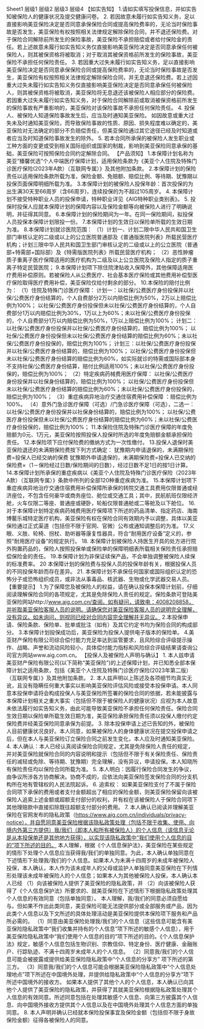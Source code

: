 Sheet1
	层级1	层级2	层级3	层级4
	【如实告知】
		1.请如实填写投保信息，并如实告知被保险人的健康状况及提交健康问卷。
		2. 若因故意未履行如实告知义务，足以直接影响美亚保险决定是否同意承保保险合同或提高保险费率的，无论当时保险事故是否发生，美亚保险有权按照相关法律规定解除保险合同，并不退还保险费。对于保险合同解除前所发生的保险事故，美亚保险不承担赔偿或者给付保险金的责任。若上述故意未履行如实告知义务仅直接影响美亚保险决定是否同意承保任何被保险人，则其被保资格将被取消；对于取消其被保资格前所发生的保险事故，美亚保险不承担任何保险责任。
		3. 若因重大过失未履行如实告知义务，足以直接影响美亚保险决定是否同意承保保险合同或提高保险费率的，无论当时保险事故是否发生，美亚保险有权按照相关法律规定解除保险合同，并无息退还保险费。若上述因重大过失未履行如实告知义务仅直接影响美亚保险决定是否同意承保任何被保险人，则其被保资格将被取消，美亚保险将无息退还该被保险人相应部分的保险费。若因重大过失未履行如实告知义务，对于保险合同解除前或取消被保资格前所发生的保险事故有严重影响的，美亚保险对该保险事故不承担任何保险责任。
		4. 投保人、被保险人知道保险事故发生后，应当及时通知美亚保险。
			如因故意或重大过失未及时通知美亚保险，而导致保险事故的性质、原因、损失程度难以确定的，美亚保险对无法确定的部分不负赔偿责任，但美亚保险通过其它途径已经及时知道或者应当及时知道保险事故发生的除外。
		5. 若本合同所承保的被保险人发生职业或工种方面的变更或受到相关国际组织或国家的制裁，影响到美亚保险同意承保的基础，美亚保险可按照保险合同约定解除合同。
	【产品须知】
		1.本保障计划名称为美亚“臻馨优选”个人中端医疗保障计划，适用保险条款为《美亚个人住院及特殊门诊医疗保险(2023年A款）（互联网专属）》及其他附加条款。
		2.本保障计划的保险责任以适用保险条款所载为准，保险金额、免赔额、赔偿比例、等待期、犹豫期以投保页面保障明细所载为准。
		3.本保障计划的被保险人投保年龄：首次投保的为出生满30天至66周岁（含66周岁)，连续投保的为不超过105周岁。
		4. 本保障计划不接受特种职业人员的投保申请，特种职业详见《AIG特种职业类别表》。
		5. 投保时投保人应就本保障计划的保障内容以及保险金额等向被保险人进行了明确说明，并征得其同意。
		6.本保障计划的保险期间为一年。在同一保险期间，拟投保人员投保本保障计划限投一份。
		7.本保障计划的生效日以保险单所载的生效日期为准。
		8.本保障计划就诊医院范围：
			（1）计划一、计划二限中华人民共和国卫生部门审核认定的二级或以上的公立医院普通部及《普通版医院列表》所载民营医疗机构；计划三限中华人民共和国卫生部门审核认定的二级或以上的公立医院（普通部+特需部+国际部）及《特需版医院列表》所载民营医疗机构；
			（2）恶性肿瘤质子重离子医疗保障适用的医疗机构为二级及以上公立医院及保险人指定的质子重离子特定民营医院；
		9.本保障计划项下除住院津贴收入保障外，其他保障适用医疗费用补偿原则。若被保险人从公费医疗、社会基本医疗保险或其他费用补偿型医疗保险取得医疗费用补偿，美亚保险仅给付剩余的部分。
		10.本保险的赔付比例为：
			（1）住院及特殊门诊医疗保障：
				计划一：以社保/公费医疗身份投保并以社保/公费医疗身份结算的，个人自费部分2万以内赔偿比例为50%，2万以上赔偿比例为100%； 以社保/公费医疗身份投保但未以社保/公费医疗身份结算的，个人自费部分1万以内赔偿比例为30%，1万以上为60%；未以社保/公费医疗身份投保的，个人自费部分1万以内赔偿比例为50%，1万以上赔偿比例为100%；
				计划二：以社保/公费医疗身份投保并以社保/公费医疗身份结算的，赔偿比例为100%； 以社保/公费医疗身份投保但未以社保/公费医疗身份结算的赔偿比例为60%；未以社保/公费医疗身份投保的，赔偿比例为100%；
				计划三：以社保/公费医疗身份投保并以社保/公费医疗身份结算的，赔偿比例为100%； 以社保/公费医疗身份投保但未以社保/公费医疗身份结算的赔偿比例为60%，如实际就诊的特需或国际部本身不支持社保/公费医疗身份结算，赔付比例适用100%；未以社保/公费医疗身份投保的，赔偿比例为100%；
			（2）特定疾病药械费用医疗保障：
				以社保/公费医疗身份投保并以社保身份结算的，赔偿比例为100%； 以社保/公费医疗身份投保但未以社保/公费医疗身份结算的赔偿比例为60%；未以社保/公费医疗身份投保的，赔偿比例为100%；
			（3）重症疾病异地治疗交通住宿费用补偿保障 ：赔偿比例为100%。
			（4）意外门急诊医疗保障（可选）/门急诊医疗保障（可选），二选一：
				以社保/公费医疗身份投保并以社保身份结算的，赔偿比例为100%； 以社保/公费医疗身份投保但未以社保/公费医疗身份结算的赔偿比例为60%；未以社保/公费医疗身份投保的，赔偿比例为100%；
		11.本保险住院及特殊门诊医疗保障的年度免赔额为0元、1万元，美亚保险按照投保人投保时所选的年度免赔额金额承担保险责任。
		12.本保险项下应付保险费的缴纳方式为一次性缴付。
		13.投保人退保时美亚保险退还的未满期保险费按下列方式确定：
			犹豫期内申请退保的，未满期保险费=投保人已经交纳的保费
			犹豫期外申请退保的，未满期保险费=投保人已交纳的保险费×（1－保险经过日数/保险期间的日数），经过日数不足1日的按1日计算。
		14.本保障计划所承保的重症疾病以《美亚个人住院及特殊门诊医疗保险（2023年A款）（互联网专属）》条款中所列的全部120种重症疾病为准。
		15.本保障计划项下重症疾病异地治疗交通住宿费用补偿保障所承保的转院交通工具费用仅限普通或经济座位，不包含任何豪华或商务座位、舱位或交通工具；其中，民航航班仅限经济舱，火车仅限二等座、普通座或硬卧，轮船仅限普通舱或二等舱及以下舱位。
		16.对于本保障计划特定疾病药械费用医疗保障项下所述的药品清单、指定药店、海南博鳌乐城特定医疗机构，美亚保险有权在保险合同有效期内予以调整，具体以美亚保险通过正式渠道（包括但不限于官网、官微）公布或通知调整后的为准。
		17.义眼、义肢、轮椅、拐杖、助听器等康复性器具，符合“耐用医疗设备”定义的，参照“耐用医疗设备”的规定执行。
		18. 本保障计划被保险人持医生开具的处方进行院外购置药品的，保险人按照投保单或保险单的保障明细表所载相关保险责任承担赔偿保险金的责任。
		19.本保障计划为非保证续保产品，不会单独调整被保险人续保的标准费率。
		20 本保障计划的保险费与投保人员的投保年龄有关，根据投保人员的不同投保年龄而存在差异。
		21. 本保障计划不承保任何国家或国际组织认定的恐怖分子或恐怖组织成员，或非法从事毒品、核武器、生物或化学武器交易人员。
	【重要提示】
		1.为了保障您及被保险人的权益，请在确认投保本保障计划前，仔细阅读理解保险合同的各项规定，尤其是免除保险人责任的规定。保险条款可登陆美亚保险网站http://www.aig.com.cn/查阅。如有疑问，请致电：4008208858，并听取美亚保险客服人员的说明。请确保您对美亚保险客服人员的说明完全理解，没有异议。如未询问，则视同已经对合同内容完全理解并无异议。
		2.本投保申请、保险条款、保险单、批单或批注（如有）及其它约定书均为保险合同的构成部分。
		3.本保障计划投保成功后，美亚保险为投保人提供电子版本的保险单。
		4.美亚财产保险有限公司综合偿付能力充足率达到监管要求，且风险综合评级提示操作、战略、声誉和流动风险较小，具体偿付能力指标和风险综合评级结果请查询公司官方网站www.aig.com.cn。
	【投保人及被保险人声明与确认】
		1. 本人兹申请美亚财产保险有限公司(以下简称“美亚保险”)的上述保障计划，并已知悉全部本保障计划之适用条款，包括《美亚个人住院及特殊门诊医疗保险(2023年第二版）（互联网专属）》及其他附加条款。
		2. 本人兹声明以上陈述及各项细节均真实无讹，且没有隐瞒任何重大事实以影响美亚保险评估风险或接受本投保申请。本人同意本投保申请将会构成投保人与美亚保险所签署的保险合同的依据，若未能披露与本保障计划相关之重大事实（包括但不限于被保险人的健康状况）应视为本人故意未依法履行如实告知义务，由此可能导致美亚保险不承担任何保险责任。保险合同生效日期以保险单所载生效日期为准，美亚保险承担保险责任须以投保人缴付约定保险费并经美亚保险同意承保为前提。
		3. 除本投保申请上述已告知的外，被保险人目前健康状况良好。本人同意，如果被保险人的身体健康状况在提交投保申请之后，但在本人与美亚保险订立保险合同之前发生变化，本人应及时通知美亚保险。
		4. 本人确认：本人已经认真阅读保险合同规定，尤其是免除保险人责任的规定，并对美亚保险就保险合同的内容说明和提示（包括但不限于有关保险责任、保险责任的减轻或免除、等待期、犹豫期）完全理解，没有异议，申请投保。本人知晓所有保险责任均以保险合同所载为准。
		5. 本人明白：因履行保险合同发生的争议，由争议所涉各方协商解决。协商不成的，应依法向美亚保险签发保险合同的分支机构所在地有管辖权的人民法院起诉。
		6. 追索权：
			如果美亚保险支付了不属于保险合同项下承保的费用或者支付金额超出了相应的保险金额，则美亚保险保留向该被保险人追索上述金额或超额支付部分的权利，并有权在该被保险人于保险合同项下其他理赔款中直接扣除既往超额支付部分的费用。
		7. 本人确认已阅读并理解美亚保险在官网发布的隐私政策（https://www.aig.com.cn/individuals/privacy-notice），并自愿同意美亚保险根据该隐私政策处理（包括不限于收集、使用、向境内外第三方提供）我/我们（即本人和所有被保险人）的个人信息（该信息无论是从本投保单还是其他地方获得），以实现该隐私政策中“我们使用个人信息的目的”项下所述的目的。
			本人理解，根据《个人信息保护法》，美亚保险在某些规定的情形下处理个人信息应当获得我/我们的单独同意。为此，本人确认单独同意在下述情形下处理我/我们的个人信息。如果本人为未满十四周岁的未成年被保险人投保，本人确认，本人作为该未成年人的父母或监护人单独同意美亚保险在下列情形处理该未成年被保险人的个人信息；如果本人为其他被保险人投保，本人确认本人已经
				（1）向该被保险人提供了美亚保险的隐私政策，并
				（2）向该被保险人获得了《个人信息保护法》所要求的、就美亚保险在下述情形下根据隐私政策处理其个人信息的有效同意（包括单独同意）。
			本人理解，我/我们的同意必须自愿给与。但如果不作出此类同意，美亚保险可能无法提供部分或全部服务或产品，因为此类个人信息以及下文所述的具体处理活动是美亚保险提供本保险项下服务和产品所必需的。
				（1）同意由美亚保险处理我/我们的个人信息（这些信息可能含有美亚保险隐私政策中“我们收集并持有的个人信息”项下所述的敏感个人信息），用于美亚保险隐私政策中“我们使用个人信息的目的”项下所述的目的。《个人信息保护法》规定，敏感个人信息包括生物识别、宗教信仰、特定身份、医疗健康、金融账户、行踪轨迹、不满十四周岁未成年人的个人信息。
				（2）同意我/我们的个人信息可能会被披露或提供给美亚保险隐私政策中“个人信息的分享方” 项下所述的第三方。
				（3）同意我/我们的个人信息可能会根据美亚保险隐私政策中“个人信息处理地点”项下所述在中国境外处理，并提供给隐私政策中“个人信息的分享方”项下所述中国境外的接收方。
			如果本人提供了其他个人的个人信息，本人确认已向其他个人提供了美亚保险的隐私政策，并获得了其就美亚保险根据隐私政策处理其个人信息的有效同意。所述同意包括在处理其敏感个人信息、向第三方披露其个人信息、向中国境外接收方提供其个人信息以及在中国境外处理其个人信息方面的单独同意。
		8. 本人声明并确认已经就本保险投保事宜及保险金额（包括但不限于身故保险金额）征得各被保险人的同意。



